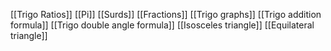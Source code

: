 [[Trigo Ratios]]
[[Pi]]
[[Surds]]
[[Fractions]]
[[Trigo graphs]]
[[Trigo addition formula]]
[[Trigo double angle formula]]
[[Isosceles triangle]]
[[Equilateral triangle]]
